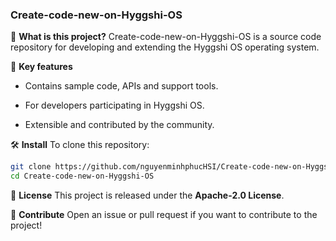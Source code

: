### Create-code-new-on-Hyggshi-OS

🚀 **What is this project?**
Create-code-new-on-Hyggshi-OS is a source code repository for developing and extending the Hyggshi OS operating system.

📌 **Key features**
- Contains sample code, APIs and support tools.

- For developers participating in Hyggshi OS.

- Extensible and contributed by the community.

🛠 **Install**
To clone this repository:
```bash
git clone https://github.com/nguyenminhphucHSI/Create-code-new-on-Hyggshi-OS.git
cd Create-code-new-on-Hyggshi-OS
```

📜 **License**
This project is released under the **Apache-2.0 License**.

💬 **Contribute**
Open an issue or pull request if you want to contribute to the project!
